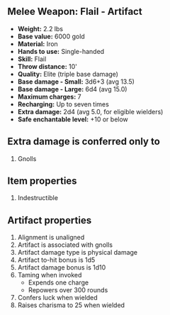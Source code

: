 ## Melee Weapon: Flail - Artifact

- **Weight:**                 2.2 lbs
- **Base value:**             6000 gold
- **Material:**               Iron
- **Hands to use:**           Single-handed
- **Skill:**                  Flail
- **Throw distance:**         10'
- **Quality:**                Elite (triple base damage)
- **Base damage - Small:**    3d6+3 (avg 13.5)
- **Base damage - Large:**    6d4 (avg 15.0)
- **Maximum charges:**        7
- **Recharging:**             Up to seven times
- **Extra damage:**           2d4 (avg 5.0, for eligible wielders)
- **Safe enchantable level:** +10 or below

## Extra damage is conferred only to

1. Gnolls

## Item properties

1. Indestructible

## Artifact properties

1. Alignment is unaligned
2. Artifact is associated with gnolls
3. Artifact damage type is physical damage
4. Artifact to-hit bonus is 1d5
5. Artifact damage bonus is 1d10
6. Taming when invoked
    * Expends one charge
    * Repowers over 300 rounds
7. Confers luck when wielded
8. Raises charisma to 25 when wielded